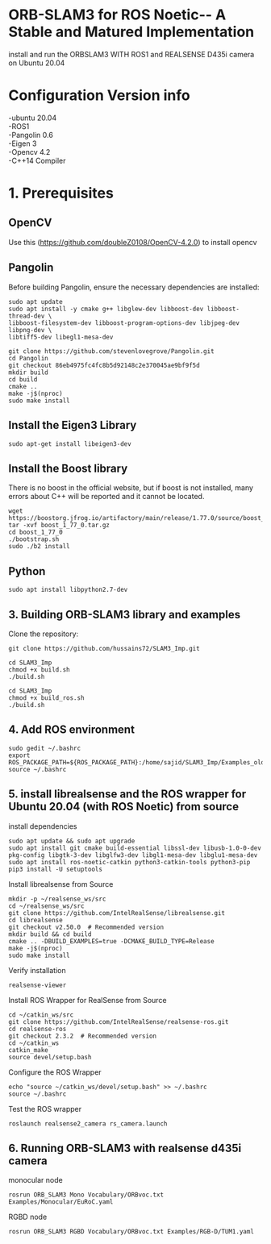 # ORB-SLAM3 for ROS Noetic-- A Stable and Matured Implementation

install and run the ORBSLAM3 WITH ROS1 and REALSENSE D435i camera  on Ubuntu 20.04
# Configuration Version info
-ubuntu 20.04  
-ROS1  
-Pangolin 0.6  
-Eigen 3  
-Opencv 4.2  
-C++14 Compiler  

# 1. Prerequisites

## OpenCV
Use this (https://github.com/doubleZ0108/OpenCV-4.2.0) to install opencv

## Pangolin
Before building Pangolin, ensure the necessary dependencies are installed:
```
sudo apt update
sudo apt install -y cmake g++ libglew-dev libboost-dev libboost-thread-dev \
libboost-filesystem-dev libboost-program-options-dev libjpeg-dev libpng-dev \
libtiff5-dev libegl1-mesa-dev
```
```
git clone https://github.com/stevenlovegrove/Pangolin.git
cd Pangolin
git checkout 86eb4975fc4fc8b5d92148c2e370045ae9bf9f5d
mkdir build
cd build
cmake ..
make -j$(nproc)
sudo make install
```
## Install the Eigen3 Library
```
sudo apt-get install libeigen3-dev

```
## Install the Boost library
There is no boost in the official website, but if boost is not installed, many errors about C++ will be reported and it cannot be located.
```
wget https://boostorg.jfrog.io/artifactory/main/release/1.77.0/source/boost_1_77_0.tar.gz
tar -xvf boost_1_77_0.tar.gz
cd boost_1_77_0
./bootstrap.sh
sudo ./b2 install
```
## Python
```
sudo apt install libpython2.7-dev
```
## 3. Building ORB-SLAM3 library and examples

Clone the repository:
```
git clone https://github.com/hussains72/SLAM3_Imp.git
```

```
cd SLAM3_Imp
chmod +x build.sh
./build.sh
```
```
cd SLAM3_Imp
chmod +x build_ros.sh
./build.sh
```
## 4. Add ROS environment
```
sudo gedit ~/.bashrc
export ROS_PACKAGE_PATH=${ROS_PACKAGE_PATH}:/home/sajid/SLAM3_Imp/Examples_old/ROS
source ~/.bashrc
```
## 5. install librealsense and the ROS wrapper for Ubuntu 20.04 (with ROS Noetic) from source

install dependencies
```
sudo apt update && sudo apt upgrade
sudo apt install git cmake build-essential libssl-dev libusb-1.0-0-dev pkg-config libgtk-3-dev libglfw3-dev libgl1-mesa-dev libglu1-mesa-dev
sudo apt install ros-noetic-catkin python3-catkin-tools python3-pip
pip3 install -U setuptools
```
Install librealsense from Source
```
mkdir -p ~/realsense_ws/src
cd ~/realsense_ws/src
git clone https://github.com/IntelRealSense/librealsense.git
cd librealsense
git checkout v2.50.0  # Recommended version
mkdir build && cd build
cmake .. -DBUILD_EXAMPLES=true -DCMAKE_BUILD_TYPE=Release
make -j$(nproc)
sudo make install
```
Verify installation
```
realsense-viewer
```
Install ROS Wrapper for RealSense from Source
```
cd ~/catkin_ws/src
git clone https://github.com/IntelRealSense/realsense-ros.git
cd realsense-ros
git checkout 2.3.2  # Recommended version
cd ~/catkin_ws
catkin_make
source devel/setup.bash
```
Configure the ROS Wrapper
```
echo "source ~/catkin_ws/devel/setup.bash" >> ~/.bashrc
source ~/.bashrc
```
Test the ROS wrapper
```
roslaunch realsense2_camera rs_camera.launch
```

## 6. Running ORB-SLAM3 with realsense d435i camera
monocular node

```
rosrun ORB_SLAM3 Mono Vocabulary/ORBvoc.txt Examples/Monocular/EuRoC.yaml
```
RGBD node
```
rosrun ORB_SLAM3 RGBD Vocabulary/ORBvoc.txt Examples/RGB-D/TUM1.yaml
```


